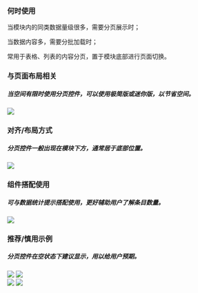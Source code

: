 


### 何时使用

当模块内的同类数据量级很多，需要分页展示时；

当数据内容多，需要分批加载时；

常用于表格、列表的内容分页，置于模块底部进行页面切换。

### 与页面布局相关

##### 当空间有限时使用分页控件，可以使用极简版或迷你版，以节省空间。

<div class="legend">
  <div class="item">
    <img src="https://oteam-tdesign-1258344706.cos.ap-guangzhou.myqcloud.com/site/design/pagination-1@2x.png"/>
  </div>

  <div class="item"></div>
</div>

### 对齐/布局方式
##### 分页控件一般出现在模块下方，通常居于底部位置。

<div class="legend">
  <div class="item">
    <img src="https://oteam-tdesign-1258344706.cos.ap-guangzhou.myqcloud.com/site/design/pagination-2@2x.png"/>
  </div>

  <div class="item"></div>
</div>

### 组件搭配使用

##### 可与数据统计提示搭配使用，更好辅助用户了解条目数量。

<div class="legend">
  <div class="item">
    <img src="https://oteam-tdesign-1258344706.cos.ap-guangzhou.myqcloud.com/site/design/pagination-3@2x.png" />
  </div>

  <div class="item"></div>
</div>


### 推荐/慎用示例

##### 分页控件在空状态下建议显示，用以给用户预期。

<div class="legend">
  <div class="item">
    <img src="https://oteam-tdesign-1258344706.cos.ap-guangzhou.myqcloud.com/site/design/%E5%88%86%E9%A1%B5--------%E6%8E%A8%E8%8D%901@2x.png"/>
    <img class="tag" src="https://oteam-tdesign-1258344706.cos.ap-guangzhou.myqcloud.com/site/doc/good.png" />
  </div>

  <div class="item">
    <img src="https://oteam-tdesign-1258344706.cos.ap-guangzhou.myqcloud.com/site/design/pagination-5@2x.png"/>
    <img class="tag" src="https://oteam-tdesign-1258344706.cos.ap-guangzhou.myqcloud.com/site/doc/bad.png" />
  </div>
</div>
